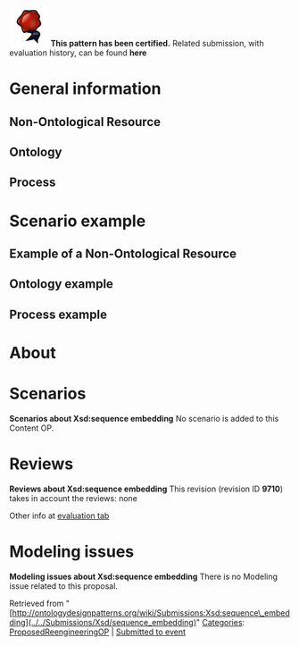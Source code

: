 [![](../../images/thumb/b/b5/Certified.png/70px-Certified.png)](../../Image/Certified.png "Certified.png") __This pattern has been certified.__
Related submission, with evaluation history, can be found __here__





#  General information


  




##  Non-Ontological Resource


  




##  Ontology


  




##  Process


  




#  Scenario example


  




##  Example of a Non-Ontological Resource


  




##  Ontology example


  




##  Process example


  




#  About


  




#  Scenarios



__Scenarios about Xsd:sequence embedding__
No scenario is added to this Content OP.




#  Reviews



__Reviews about Xsd:sequence embedding__
This revision (revision ID __9710__) takes in account the reviews: none


Other info at [evaluation tab](http://ontologydesignpatterns.org/wiki/index.php?title=Submissions:Xsd:sequence_embedding&action=evaluation "http://ontologydesignpatterns.org/wiki/index.php?title=Submissions:Xsd:sequence_embedding&action=evaluation")




#  Modeling issues



__Modeling issues about Xsd:sequence embedding__
There is no Modeling issue related to this proposal.




  






Retrieved from "[http://ontologydesignpatterns.org/wiki/Submissions:Xsd:sequence\_embedding](../../Submissions/Xsd/sequence_embedding)"
 [Categories](http://ontologydesignpatterns.org/wiki/Special:Categories "Special:Categories"): [ProposedReengineeringOP](../../Category/ProposedReengineeringOP "Category:ProposedReengineeringOP") | [Submitted to event](../../Category/Submitted_to_event "Category:Submitted to event")